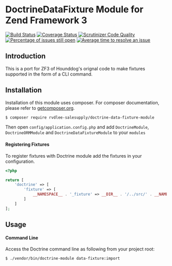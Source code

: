 # DoctrineDataFixture Module for Zend Framework 3

[![Build Status](https://travis-ci.org/rvdlee-salesupply/DoctrineDataFixtureModule.svg?branch=master)](https://travis-ci.org/rvdlee-salesupply/DoctrineDataFixtureModule)
[![Coverage Status](https://coveralls.io/repos/github/rvdlee-salesupply/DoctrineDataFixtureModule/badge.svg?branch=master)](https://coveralls.io/github/rvdlee-salesupply/DoctrineDataFixtureModule?branch=master)
[![Scrutinizer Code Quality](https://scrutinizer-ci.com/g/rvdlee-salesupply/DoctrineDataFixtureModule/badges/quality-score.png?b=master)](https://scrutinizer-ci.com/g/rvdlee-salesupply/DoctrineDataFixtureModule/?branch=master)
[![Percentage of issues still open](http://isitmaintained.com/badge/open/rvdlee-salesupply/DoctrineDataFixtureModule.svg)](http://isitmaintained.com/project/rvdlee-salesupply/DoctrineDataFixtureModule "Percentage of issues still open")
[![Average time to resolve an issue](http://isitmaintained.com/badge/resolution/rvdlee-salesupply/DoctrineDataFixtureModule.svg)](http://isitmaintained.com/project/rvdlee-salesupply/DoctrineDataFixtureModule "Average time to resolve an issue")

## Introduction

This is a port for ZF3 of Hounddog's orignal code to make fixtures supported in the form of a CLI command.

## Installation

Installation of this module uses composer. For composer documentation, please refer to
[getcomposer.org](http://getcomposer.org/).

```sh
$ composer require rvdlee-salesupply/doctrine-data-fixture-module
```

Then open `config/application.config.php` and add `DoctrineModule`, `DoctrineORMModule` and 
`DoctrineDataFixtureModule` to your `modules`

#### Registering Fixtures

To register fixtures with Doctrine module add the fixtures in your configuration.

```php
<?php

return [
    'doctrine' => [
        'fixture' => [
            __NAMESPACE__ . '_fixture' => __DIR__ . '/../src/' . __NAMESPACE__ . '/Fixture',
        ]
    ]
];
```

## Usage

#### Command Line
Access the Doctrine command line as following from your project root:
```sh
$ ./vendor/bin/doctrine-module data-fixture:import 
```
